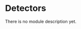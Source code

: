 <!-- doxy
\page refDetectors Module 'Detectors'
/doxy -->

# Detectors

There is no module description yet.

<!-- doxy
This module contains the following submodules:

* \subpage refDetectorsAOD
* \subpage refDetectorsAlign
* \subpage refDetectorsBase
* \subpage refDetectorsBasetest
* \subpage refDetectorsCalibration
* \subpage refDetectorsGeometry
* \subpage refDetectorsGlobalTracking
* \subpage refDetectorsGlobalTrackingWorkflow
* \subpage refDetectorsRaw
* \subpage refDetectorsVertexing
* \subpage refDetectorsCPV
* \subpage refDetectorsCTP
* \subpage refDetectorsCTF
* \subpage refDetectorsDCS
* \subpage refDetectorsEMCAL
* \subpage refDetectorsDCS
* \subpage refDetectorsFIT
* \subpage refDetectorsHMPID
* \subpage refDetectorsITSMFT
* \subpage refDetectorsMUON
* \subpage refDetectorsPHOS
* \subpage refDetectorsPassive
* \subpage refDetectorsTOF
* \subpage refDetectorsTPC
* \subpage refDetectorsTRD
* \subpage refDetectorsUpgrades
* \subpage refDetectorsZDC
/doxy -->
